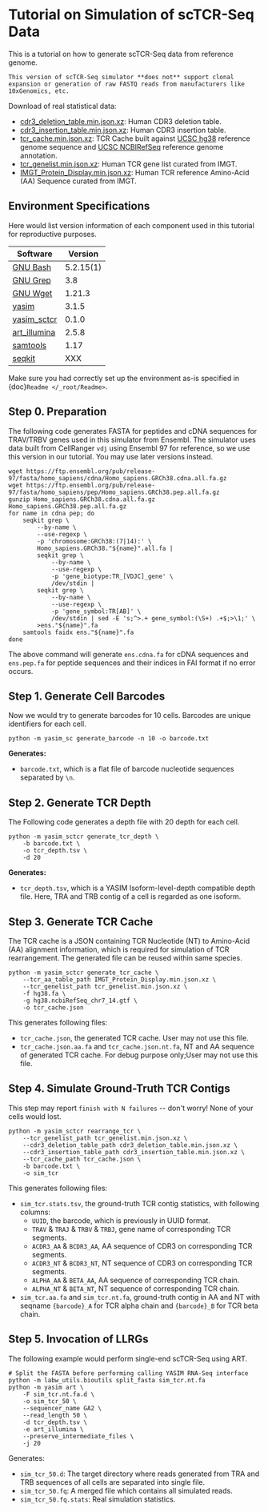 # Tutorial on Simulation of scTCR-Seq Data

This is a tutorial on how to generate scTCR-Seq data from reference genome.

```{warning}
This version of scTCR-Seq simulator **does not** support clonal expansion or generation of raw FASTQ reads from manufacturers like 10xGenomics, etc.
```

Download of real statistical data:

- [cdr3_deletion_table.min.json.xz](../../../data/cdr3_deletion_table.min.json.xz): Human CDR3 deletion table.
- [cdr3_insertion_table.min.json.xz](../../../data/cdr3_insertion_table.min.json.xz): Human CDR3 insertion table.
- [tcr_cache.min.json.xz](../../../data/tcr_cache.min.json.xz): TCR Cache built against [UCSC hg38](https://hgdownload.cse.ucsc.edu/goldenpath/hg38/bigZips/hg38.fa.gz) reference genome sequence and [UCSC NCBIRefSeq](https://hgdownload.cse.ucsc.edu/goldenpath/hg38/bigZips/genes/hg38.ncbiRefSeq.gtf.gz) reference genome annotation.
- [tcr_genelist.min.json.xz](../../../data/tcr_genelist.min.json.xz): Human TCR gene list curated from IMGT.
- [IMGT_Protein_Display.min.json.xz](../../../data/IMGT_Protein_Display.min.json.xz): Human TCR reference Amino-Acid (AA) Sequence curated from IMGT.

## Environment Specifications

Here would list version information of each component used in this tutorial for reproductive purposes.

| Software                                                                                           | Version   |
|----------------------------------------------------------------------------------------------------|-----------|
| [GNU Bash](https://www.gnu.org/software/bash)                                                      | 5.2.15(1) |
| [GNU Grep](https://www.gnu.org/software/grep)                                                      | 3.8       |
| [GNU Wget](https://www.gnu.org/software/wget)                                                      | 1.21.3    |
| [yasim](https://pypi.org/project/yasim/)                                                           | 3.1.5     |
| [yasim\_sctcr](https://pypi.org/project/yasim-sctcr/)                                              | 0.1.0     |
| [art\_illumina](https://www.niehs.nih.gov/research/resources/software/biostatistics/art/index.cfm) | 2.5.8     |
| [samtools](https://www.htslib.org)                                                                 | 1.17      |
| [seqkit](https://bioinf.shenwei.me/seqkit)                                                         | XXX       |

Make sure you had correctly set up the environment as-is specified in {doc}`Readme </_root/Readme>`.

## Step 0. Preparation

The following code generates FASTA for peptides and cDNA sequences for TRAV/TRBV genes used in this simulator from Ensembl. The simulator uses data built from CellRanger `vdj` using Ensembl 97 for reference, so we use this version in our tutorial. You may use later versions instead.

```shell
wget https://ftp.ensembl.org/pub/release-97/fasta/homo_sapiens/cdna/Homo_sapiens.GRCh38.cdna.all.fa.gz
wget https://ftp.ensembl.org/pub/release-97/fasta/homo_sapiens/pep/Homo_sapiens.GRCh38.pep.all.fa.gz
gunzip Homo_sapiens.GRCh38.cdna.all.fa.gz Homo_sapiens.GRCh38.pep.all.fa.gz
for name in cdna pep; do
    seqkit grep \
        --by-name \
        --use-regexp \
        -p 'chromosome:GRCh38:(7|14):' \
        Homo_sapiens.GRCh38."${name}".all.fa |
        seqkit grep \
            --by-name \
            --use-regexp \
            -p 'gene_biotype:TR_[VDJC]_gene' \
            /dev/stdin |
        seqkit grep \
            --by-name \
            --use-regexp \
            -p 'gene_symbol:TR[AB]' \
            /dev/stdin | sed -E 's;^>.+ gene_symbol:(\S+) .+$;>\1;' \
        >ens."${name}".fa
    samtools faidx ens."${name}".fa
done
```

The above command will generate `ens.cdna.fa` for cDNA sequences and `ens.pep.fa` for peptide sequences and their indices in FAI format if no error occurs.

## Step 1. Generate Cell Barcodes

Now we would try to generate barcodes for 10 cells. Barcodes are unique identifiers for each cell.

```shell
python -m yasim_sc generate_barcode -n 10 -o barcode.txt
```

**Generates:**

- `barcode.txt`, which is a flat file of barcode nucleotide sequences separated by `\n`.

## Step 2. Generate TCR Depth

The Following code generates a depth file with 20 depth for each cell.

```shell
python -m yasim_sctcr generate_tcr_depth \
    -b barcode.txt \
    -o tcr_depth.tsv \
    -d 20
```

**Generates:**

- `tcr_depth.tsv`, which is a YASIM Isoform-level-depth compatible depth file. Here, TRA and TRB contig of a cell is regarded as one isoform.

## Step 3. Generate TCR Cache

The TCR cache is a JSON containing TCR Nucleotide (NT) to Amino-Acid (AA) alignment information, which is required for simulation of TCR rearrangement. The generated file can be reused within same species.

```shell
python -m yasim_sctcr generate_tcr_cache \
    --tcr_aa_table_path IMGT_Protein_Display.min.json.xz \
    --tcr_genelist_path tcr_genelist.min.json.xz \
    -f hg38.fa \
    -g hg38.ncbiRefSeq_chr7_14.gtf \
    -o tcr_cache.json
```

This generates following files:

- `tcr_cache.json`, the generated TCR cache. User may not use this file.
- `tcr_cache.json.aa.fa` and `tcr_cache.json.nt.fa`, NT and AA sequence of generated TCR cache. For debug purpose only;User may not use this file.

## Step 4. Simulate Ground-Truth TCR Contigs

This step may report `finish with N failures` -- don't worry! None of your cells would lost.

```shell
python -m yasim_sctcr rearrange_tcr \
    --tcr_genelist_path tcr_genelist.min.json.xz \
    --cdr3_deletion_table_path cdr3_deletion_table.min.json.xz \
    --cdr3_insertion_table_path cdr3_insertion_table.min.json.xz \
    --tcr_cache_path tcr_cache.json \
    -b barcode.txt \
    -o sim_tcr
```

This generates following files:

- `sim_tcr.stats.tsv`, the ground-truth TCR contig statistics, with following columns:
  - `UUID`, the barcode, which is previously in UUID format.
  - `TRAV` \& `TRAJ` \& `TRBV` \& `TRBJ`, gene name of corresponding TCR segments.
  - `ACDR3_AA` \& `BCDR3_AA`, AA sequence of CDR3 on corresponding TCR segments.
  - `ACDR3_NT` \& `BCDR3_NT`, NT sequence of CDR3 on corresponding TCR segments.
  - `ALPHA_AA` \& `BETA_AA`, AA sequence of corresponding TCR chain.
  - `ALPHA_NT` \& `BETA_NT`, NT sequence of corresponding TCR chain.
- `sim_tcr.aa.fa` and `sim_tcr.nt.fa`, ground-truth contig in AA and NT with seqname `{barcode}_A` for TCR alpha chain and `{barcode}_B` for TCR beta chain.

## Step 5. Invocation of LLRGs

The following example would perform single-end scTCR-Seq using ART.

```shell
# Split the FASTA before performing calling YASIM RNA-Seq interface
python -m labw_utils.bioutils split_fasta sim_tcr.nt.fa
python -m yasim art \
    -F sim_tcr.nt.fa.d \
    -o sim_tcr_50 \
    --sequencer_name GA2 \
    --read_length 50 \
    -d tcr_depth.tsv \
    -e art_illumina \
    --preserve_intermediate_files \
    -j 20
```

Generates:

- `sim_tcr_50.d`: The target directory where reads generated from TRA and TRB sequences of all cells are separated into single file.
- `sim_tcr_50.fq`: A merged file which contains all simulated reads.
- `sim_tcr_50.fq.stats`: Real simulation statistics.
